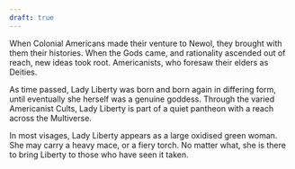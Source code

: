 ```yaml
---
draft: true
---
```

When Colonial Americans made their venture to Newol, they brought with them their histories. When the Gods came, and rationality ascended out of reach, new ideas took root. Americanists, who foresaw their elders as Deities. 

As time passed, Lady Liberty was born and born again in differing form, until eventually she herself was a genuine goddess. Through the varied Americanist Cults, Lady Liberty is part of a quiet pantheon with a reach across the Multiverse. 

In most visages, Lady Liberty appears as a large oxidised green woman. She may carry a heavy mace, or a fiery torch. No matter what, she is there to bring Liberty to those who have seen it taken.

